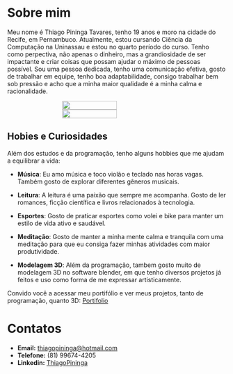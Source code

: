 # Sobre mim

Meu nome é Thiago Pininga Tavares, tenho 19 anos e moro na cidade do Recife, em Pernambuco. Atualmente, estou cursando Ciência da Computação na Uninassau e estou no quarto período do curso. Tenho como perpectiva, não apenas o dinheiro, mas a grandiosidade de ser impactante e criar coisas que possam ajudar o máximo de pessoas possível. Sou uma pessoa dedicada, tenho uma comunicação efetiva, gosto de trabalhar em equipe, tenho boa adaptabilidade, consigo trabalhar bem sob pressão e acho que a minha maior qualidade é a minha calma e racionalidade.

<div style="display: flex; justify-content: center; align-items: center; flex-direction: column;">
  <img height="100%" width="50%" src="https://github-readme-stats.vercel.app/api?username=thiagopininga&theme=dracula&count_private=true&include_all_commits=true&show_icons=true">
  <img height="100%" width="50%" src="https://github-readme-stats.vercel.app/api/top-langs/?username=thiagopininga&theme=dracula&layout=compact&langs_count=16">
</div>
 
## Hobies e Curiosidades

Além dos estudos e da programação, tenho alguns hobbies que me ajudam a equilibrar a vida:

- **Música**: Eu amo música e toco violão e teclado nas horas vagas. Também gosto de explorar diferentes gêneros musicais.

- **Leitura**: A leitura é uma paixão que sempre me acompanha. Gosto de ler romances, ficção científica e livros relacionados à tecnologia.

- **Esportes**: Gosto de praticar esportes como volei e bike para manter um estilo de vida ativo e saudável.

- **Meditação**: Gosto de manter a minha mente calma e tranquila com uma meditação para que eu consiga fazer minhas atividades com maior produtividade. 

- **Modelagem 3D**: Além da programação, tambem gosto muito de modelagem 3D no software blender, em que tenho diversos projetos já feitos e uso como forma de me expressar artisticamente.

Convido você a acessar meu portifólio e ver meus projetos, tanto de programação, quanto 3D: [Portifolio](https://thiagopininga.netlify.app)

# Contatos
* **Email:** thiagopininga@hotmail.com
* **Telefone:** (81) 99674-4205 
* **Linkedin:** [ThiagoPininga](https://www.linkedin.com/in/thiago-pininga)
